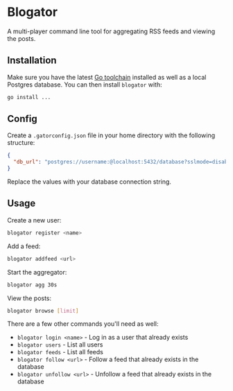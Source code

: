 # Blogator

A multi-player command line tool for aggregating RSS feeds and viewing the posts.

## Installation

Make sure you have the latest [Go toolchain](https://golang.org/dl/) installed as well as a local Postgres database. You can then install `blogator` with:

```bash
go install ...
```

## Config

Create a `.gatorconfig.json` file in your home directory with the following structure:

```json
{
  "db_url": "postgres://username:@localhost:5432/database?sslmode=disable"
}
```

Replace the values with your database connection string.

## Usage

Create a new user:

```bash
blogator register <name>
```

Add a feed:

```bash
blogator addfeed <url>
```

Start the aggregator:

```bash
blogator agg 30s
```

View the posts:

```bash
blogator browse [limit]
```

There are a few other commands you'll need as well:

- `blogator login <name>` - Log in as a user that already exists
- `blogator users` - List all users
- `blogator feeds` - List all feeds
- `blogator follow <url>` - Follow a feed that already exists in the database
- `blogator unfollow <url>` - Unfollow a feed that already exists in the database
